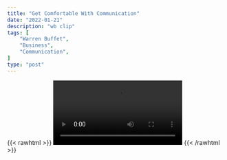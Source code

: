 ```yaml
---
title: "Get Comfortable With Communication"
date: "2022-01-21"
description: "wb clip"
tags: [
    "Warren Buffet",
    "Business",
    "Communication",
]
type: "post"
---
```

{{< rawhtml >}}
    <video width="auto" height="auto" controls>
        <source src="https://clips.dev00ps.com/Warren%20Buffet/communications.mp4" type="video/mp4"> 
    </video>
{{< /rawhtml >}}